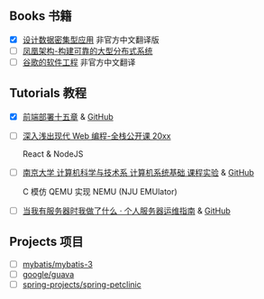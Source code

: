 ## Books 书籍
- [x] [设计数据密集型应用](https://github.com/Vonng/DDIA) 非官方中文翻译版
- [ ] [凤凰架构-构建可靠的大型分布式系统](https://github.com/fenixsoft/awesome-fenix)
- [ ] [谷歌的软件工程](https://qiangmzsx.github.io/Software-Engineering-at-Google/#/) 非官方中文翻译

## Tutorials 教程
- [x] [前端部署十五章](https://q.shanyue.tech/deploy/) & [GitHub](https://github.com/shfshanyue/Daily-Question)
- [ ] [深入浅出现代 Web 编程-全栈公开课 20xx](https://fullstackopen.com/en/)

    React & NodeJS
- [ ] [南京大学 计算机科学与技术系 计算机系统基础 课程实验](https://nju-projectn.github.io/ics-pa-gitbook/) & [GitHub](https://github.com/NJU-ProjectN/ics-pa-gitbook)

    C 模仿 QEMU 实现 NEMU (NJU EMUlator)
- [ ] [当我有服务器时我做了什么 · 个人服务器运维指南](https://shanyue.tech/op/) & [GitHub](https://github.com/shfshanyue/op-note)

## Projects 项目
- [ ] [mybatis/mybatis-3](https://github.com/mybatis/mybatis-3)
- [ ] [google/guava](https://github.com/google/guava)
- [ ] [spring-projects/spring-petclinic](https://github.com/spring-projects/spring-petclinic)